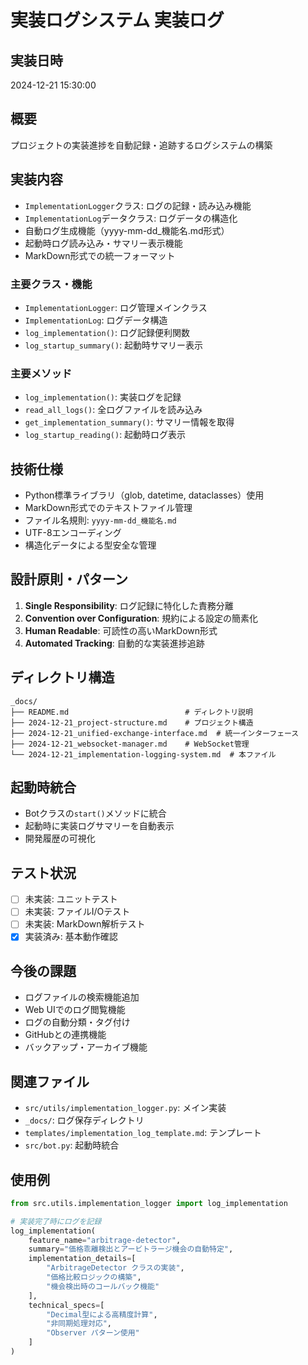 # 実装ログシステム 実装ログ

## 実装日時
2024-12-21 15:30:00

## 概要
プロジェクトの実装進捗を自動記録・追跡するログシステムの構築

## 実装内容
- `ImplementationLogger`クラス: ログの記録・読み込み機能
- `ImplementationLog`データクラス: ログデータの構造化
- 自動ログ生成機能（yyyy-mm-dd_機能名.md形式）
- 起動時ログ読み込み・サマリー表示機能
- MarkDown形式での統一フォーマット

### 主要クラス・機能
- `ImplementationLogger`: ログ管理メインクラス
- `ImplementationLog`: ログデータ構造
- `log_implementation()`: ログ記録便利関数
- `log_startup_summary()`: 起動時サマリー表示

### 主要メソッド
- `log_implementation()`: 実装ログを記録
- `read_all_logs()`: 全ログファイルを読み込み
- `get_implementation_summary()`: サマリー情報を取得
- `log_startup_reading()`: 起動時ログ表示

## 技術仕様
- Python標準ライブラリ（glob, datetime, dataclasses）使用
- MarkDown形式でのテキストファイル管理
- ファイル名規則: `yyyy-mm-dd_機能名.md`
- UTF-8エンコーディング
- 構造化データによる型安全な管理

## 設計原則・パターン
1. **Single Responsibility**: ログ記録に特化した責務分離
2. **Convention over Configuration**: 規約による設定の簡素化
3. **Human Readable**: 可読性の高いMarkDown形式
4. **Automated Tracking**: 自動的な実装進捗追跡

## ディレクトリ構造
```
_docs/
├── README.md                          # ディレクトリ説明
├── 2024-12-21_project-structure.md    # プロジェクト構造
├── 2024-12-21_unified-exchange-interface.md  # 統一インターフェース
├── 2024-12-21_websocket-manager.md    # WebSocket管理
└── 2024-12-21_implementation-logging-system.md  # 本ファイル
```

## 起動時統合
- Botクラスの`start()`メソッドに統合
- 起動時に実装ログサマリーを自動表示
- 開発履歴の可視化

## テスト状況
- [ ] 未実装: ユニットテスト
- [ ] 未実装: ファイルI/Oテスト
- [ ] 未実装: MarkDown解析テスト
- [x] 実装済み: 基本動作確認

## 今後の課題
- ログファイルの検索機能追加
- Web UIでのログ閲覧機能
- ログの自動分類・タグ付け
- GitHubとの連携機能
- バックアップ・アーカイブ機能

## 関連ファイル
- `src/utils/implementation_logger.py`: メイン実装
- `_docs/`: ログ保存ディレクトリ
- `templates/implementation_log_template.md`: テンプレート
- `src/bot.py`: 起動時統合

## 使用例
```python
from src.utils.implementation_logger import log_implementation

# 実装完了時にログを記録
log_implementation(
    feature_name="arbitrage-detector",
    summary="価格乖離検出とアービトラージ機会の自動特定",
    implementation_details=[
        "ArbitrageDetector クラスの実装",
        "価格比較ロジックの構築",
        "機会検出時のコールバック機能"
    ],
    technical_specs=[
        "Decimal型による高精度計算",
        "非同期処理対応",
        "Observer パターン使用"
    ]
)
```